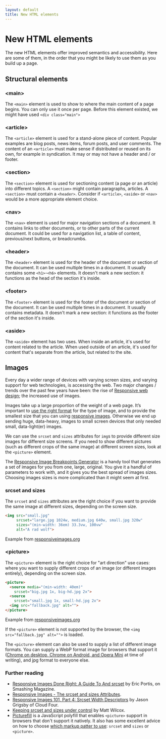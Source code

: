 ```yaml
---
layout: default
title: New HTML elements
---
```


# New HTML elements

The new HTML elements offer improved semantics and accessibility. Here are some of them, in the order that you might be likely to use them as you build up a page.

## Structural elements

### &lt;main&gt;

The `<main>` element is used to show to where the main content of a page begins. You can only use it once per page. Before this element existed, we might have used `<div class="main">`

### &lt;article&gt;

The `<article>` element is used for a stand-alone piece of content. Popular examples are blog posts, news items, forum posts, and user comments. The content of an `<article>` must make sense if distributed or reused on its own, for example in syndication. It may or may not have a header and / or footer.

### &lt;section&gt;

The `<section>` element is used for sectioning content (a page or an article) into different topics. A `<section>` might contain paragraphs, articles. A `<section>` must contain a `<header>`. Consider if `<article>`, `<aside>` or `<nav>` would be a more appropriate element choice.

### &lt;nav&gt;

The `<nav>` element is used for major navigation sections of a document. It contains links to other documents, or to other parts of the current document. It could be used for a navigation list, a table of content, previous/next buttons, or breadcrumbs.

### &lt;header&gt;

The `<header>` element is used for the header of the document or section of the document. It can be used multiple times in a document. It usually contains some `<h1>`-`<h6>` elements. It doesn't mark a new section: it functions as the head of the section it's inside.

### &lt;footer&gt;

The `<footer>` element is used for the footer of the document or section of the document. It can be used multiple times in a document. It usually contains metadata. It doesn't mark a new section: it functions as the footer of the section it's inside.

### &lt;aside&gt;

The `<aside>` element has two uses. When inside an article, it's used for content related to the article. When used outside of an article, it's used for content that's separate from the article, but related to the site.

## Images

Every day a wider range of devices with varying screen sizes, and varying support for web technologies, is accessing the web. Two major changes / trends over the past few years have been: the rise of [Responsive web design](http://fefg.projectcodex.co/responsive-web-design.html); the increased use of images.

Images take up a large proportion of the weight of a web page. It’s important to [use the right format](http://designingforperformance.com/optimizing-images/#choosing-an-image-format) for the type of image, and to provide the smallest size that you can using [responsive images](https://responsiveimages.org/). Otherwise we end up sending huge, data-heavy, images to small screen devices that only needed small, data-light(er) images.

We can use the `srcset` and `sizes` attributes for `img`s to provide different size images for different size screens. If you need to show different pictures (such as different crops of the same image) at different screen sizes, look at the `<picture>` element.

The [Responsive Image Breakpoints Generator](http://www.responsivebreakpoints.com/) is a handy tool that generates a set of images for you from one, large, original. You give it a handful of parameters to work with, and it gives you the best spread of images sizes. Choosing images sizes is more complicated than it might seem at first.

### srcset and sizes

The `srcset` and `sizes` attributes are the right choice if you want to provide the same image at different sizes, depending on the screen size.

```html
<img src="small.jpg"
     srcset="large.jpg 1024w, medium.jpg 640w, small.jpg 320w"
     sizes="(min-width: 36em) 33.3vw, 100vw"
     alt="A rad wolf">
```

Example from [responsiveimages.org](https://responsiveimages.org/)

### &lt;picture&gt;

The `<picture>` element is the right choice for "art direction" use cases: where you want to supply different crops of an image (or different images entirely), depending on the screen size.

```html
<picture>
  <source media="(min-width: 40em)"
    srcset="big.jpg 1x, big-hd.jpg 2x">
  <source
    srcset="small.jpg 1x, small-hd.jpg 2x">
  <img src="fallback.jpg" alt="">
</picture>
```

Example from [responsiveimages.org](https://responsiveimages.org/)

If the `<picture>` element is not supported by the browser, the `<img src="fallback.jpg" alt="">` is loaded.

The `<picture>` element can also be used to supply a list of different image formats. You can supply a WebP format image for browsers that support it ([Chrome on desktop, Chrome on Android, and Opera Mini](http://caniuse.com/#feat=webp) at time of writing), and jpg format to everyone else.

### Further reading

* [Responsive Images Done Right: A Guide To <picture> And srcset](https://www.smashingmagazine.com/2014/05/responsive-images-done-right-guide-picture-srcset/) by Eric Portis, on Smashing Magazine.
* [Responsive Images - The srcset and sizes Attributes](https://bitsofco.de/the-srcset-and-sizes-attributes/).
* [Responsive Images 101, Part 4: Srcset Width Descriptors](https://cloudfour.com/thinks/responsive-images-101-part-4-srcset-width-descriptors/) by Jason Grigsby of Cloud Four.
* [Keeping srcset and sizes under control](https://mattwilcox.net/web-development/keeping-srcset-and-sizes-under-control) by Matt Wilcox.
* [Picturefill](https://scottjehl.github.io/picturefill/) is a JavaScript polyfill that enables `<picture>` support in browsers that don't support it natively. It also has some excellent advice on how to choose [which markup patter to use](https://scottjehl.github.io/picturefill/#examples): `srcset` and `sizes` or `<picture>`.
